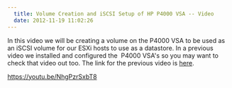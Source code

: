 ```yaml
---
  title: Volume Creation and iSCSI Setup of HP P4000 VSA -- Video
  date: 2012-11-19 11:02:26
---
```


In this video we will be creating a volume on the P4000 VSA to be used
as an iSCSI volume for our ESXi hosts to use as a datastore. In a
previous video we installed and configured the  P4000 VSA's so you may
want to check that video out too. The link for the previous video is
[here](https://everythingshouldbevirtual.com/setup-and-configuration-of-hp-p4000-vsa-video/ "http\://everythingshouldbevirtual.com/2012/11/15/setup-and-configuration-of-hp-p4000-vsa-video/").

<https://youtu.be/NhgPzrSxbT8>
